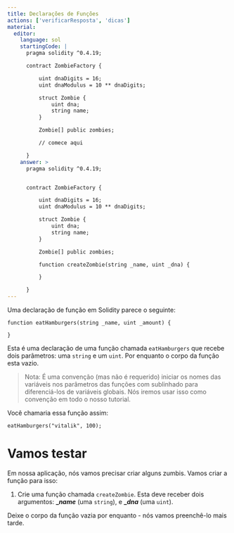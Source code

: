 ```yaml
---
title: Declarações de Funções
actions: ['verificarResposta', 'dicas']
material:
  editor:
    language: sol
    startingCode: |
      pragma solidity ^0.4.19;

      contract ZombieFactory {

          uint dnaDigits = 16;
          uint dnaModulus = 10 ** dnaDigits;

          struct Zombie {
              uint dna;
              string name;
          }

          Zombie[] public zombies;

          // comece aqui

      }
    answer: >
      pragma solidity ^0.4.19;


      contract ZombieFactory {

          uint dnaDigits = 16;
          uint dnaModulus = 10 ** dnaDigits;

          struct Zombie {
              uint dna;
              string name;
          }

          Zombie[] public zombies;

          function createZombie(string _name, uint _dna) {

          }

      }
---
```


Uma declaração de função em Solidity parece o seguinte:

```
function eatHamburgers(string _name, uint _amount) {

}
```

Esta é uma declaração de uma função chamada `eatHamburgers` que recebe dois parâmetros: uma `string` e um `uint`. Por enquanto o corpo da função esta vazio.

> Nota: É uma convenção (mas não é requerido) iniciar os nomes das variáveis nos parâmetros das funções com sublinhado para diferenciá-los de variáveis globais. Nós iremos usar isso como convenção em todo o nosso tutorial.

Você chamaria essa função assim:

```
eatHamburgers("vitalik", 100);
```

# Vamos testar

Em nossa aplicação, nós vamos precisar criar alguns zumbis. Vamos criar a função para isso:

1. Crie uma função chamada `createZombie`. Esta deve receber dois argumentos: **__name_** (uma `string`), e **__dna_** (uma `uint`).

Deixe o corpo da função vazia por enquanto - nós vamos preenchê-lo mais tarde.
